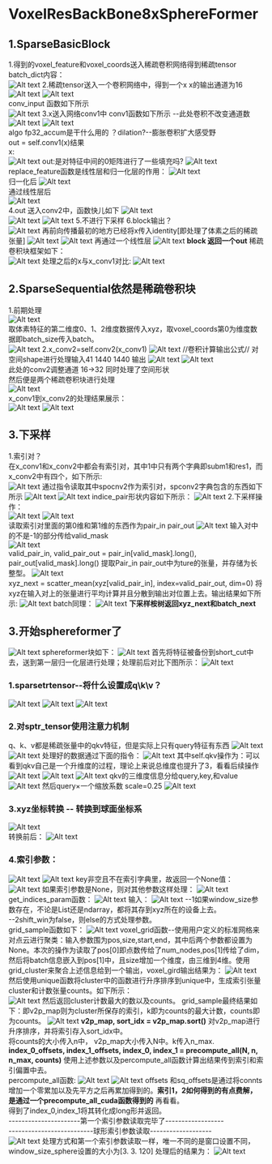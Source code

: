 # VoxelResBackBone8xSphereFormer
## 1.SparseBasicBlock
1.得到的voxel_feature和voxel_coords送入稀疏卷积网络得到稀疏tensor    
batch_dict内容：  
![Alt text](image/image/image/image-6.png)
2.稀疏tensor送入一个卷积网络中，得到一个x  x的输出通道为16
  ![Alt text](image/image/image/image-1.png)
  ![Alt text](image/image-2.png)  
  conv_input 函数如下所示  
![Alt text](image/image-3.png)
3.x送入网络conv1中 conv1函数如下所示  --此处卷积不改变通道数
![Alt text](image/image-4.png)
![Alt text](image/image-5.png)  
algo fp32_accum是干什么用的 ？dilation?--膨胀卷积扩大感受野  
out = self.conv1(x)结果  
x:  
![Alt text](image/image-7.png)
out:是对特征中间的0矩阵进行了一些填充吗?
![Alt text](image/image-9.png)    
replace_feature函数是线性层和归一化层的作用：
![Alt text](image/image-12.png)  
归一化后
![Alt text](image/image-11.png)  
通过线性层后  
![Alt text](image/image-13.png)  
4.out 送入conv2中，函数快儿如下
![Alt text](image/image-14.png)  
![Alt text](image/image-15.png)
![Alt text](image/image-16.png)
5.不进行下采样
6.block输出？  
![Alt text](image/image-17.png)
再前向传播最初的地方已经将x传入identity[即处理了体素之后的稀疏张量]
![Alt text](image/image-18.png)
![Alt text](image/image-19.png)
再通过一个线性层
![Alt text](image/image-20.png)
**block 返回一个out**
稀疏卷积块框架如下：  
![Alt text](D5%5B3@AZONW%60M%5BHC1RQ_F_XF_tmb.png)
处理之后的x与x_conv1对比:
![Alt text](image/image-21.png)

## 2.SparseSequential依然是稀疏卷积块
1.前期处理  
![Alt text](image/image-22.png)  
取体素特征的第二维度0、1、2维度数据传入xyz，取voxel_coords第0为维度数据即batch_size传入batch。  
![Alt text](image/image-23.png)
2.x_conv2=self.conv2(x_conv1)
![Alt text](image/image-24.png)
//卷积计算输出公式// 对空间shape进行处理输入41 1440 1440 输出
![Alt text](image/image-25.png)
![Alt text](image/image-26.png)  
此处的conv2调整通道 16->32 同时处理了空间形状  
然后便是两个稀疏卷积块进行处理  
![Alt text](image/image-27.png)  
x_conv1到x_conv2的处理结果展示：  
![Alt text](image/image-28.png)
![Alt text](image/image-29.png)  
## 3.下采样  
1.索引对？  
在x_conv1和x_conv2中都会有索引对，其中1中只有两个字典即subm1和res1，而x_conv2中有四个，如下所示:  
![Alt text](image/image-30.png)
通过指令读取其中spocnv2作为索引对，spconv2字典包含的东西如下所示
![Alt text](image/image-31.png)
![Alt text](image/image-32.png)
indice_pair形状内容如下所示：
![Alt text](image/image-35.png)
2.下采样操作：  
![Alt text](image/image-33.png)
![Alt text](image/image-34.png)  
读取索引对里面的第0维和第1维的东西作为pair_in pair_out
![Alt text](image/image-36.png)
 输入对中的不是-1的部分传给valid_mask  
 ![Alt text](image/image-37.png)  
    valid_pair_in, valid_pair_out = pair_in[valid_mask].long(), pair_out[valid_mask].long() 提取Pair_in pair_out中为ture的张量，并存储为长整型。
 ![Alt text](image/image-38.png)  
 xyz_next = scatter_mean(xyz[valid_pair_in], index=valid_pair_out, dim=0) 将xyz在输入对上的张量进行平均计算并且分散到输出对位置上去。输出结果如下所示:
 ![Alt text](image/image-40.png)
batch同理：
![Alt text](image/image-41.png)
**下采样桉树返回xyz_next和batch_next**
## 3.开始sphereformer了
![Alt text](image/image-42.png)
sphereformer块如下：
![Alt text](image/image-43.png)
首先将特征被备份到short_cut中去，送到第一层归一化层进行处理；处理前后对比下图所示：
![Alt text](image/image-44.png)
### 1.sparsetrtensor--将什么设置成q\k\v？
![Alt text](image/image-45.png)
![Alt text](image/image-46.png)
![Alt text](image/image-47.png)
### 2.对sptr_tensor使用注意力机制
q、k、v都是稀疏张量中的qkv特征，但是实际上只有query特征有东西
![Alt text](image/image-48.png)
![Alt text](image/image-49.png)
处理好的数据通过下面的指令：
![Alt text](image/image-50.png)
其中self.qkv操作为：可以看到qkv自己是一个升维度的过程，理论上来说总维度也提升了3，看看后续操作
![Alt text](image/image-51.png)
![Alt text](image/image-53.png)
![Alt text](image/image-54.png)
qkv的三维度信息分给query,key,和value
![Alt text](image/image-55.png)
然后query×一个缩放系数 scale=0.25
![Alt text](image/image-56.png)
### 3.xyz坐标转换 -- 转换到球面坐标系
![Alt text](image/image-57.png)  
转换前后：
![Alt text](image/image-58.png)  
### 4.索引参数：  
![Alt text](image.png)
![Alt text](image-1.png)
key非空且不在索引字典里，故返回一个None值：
![Alt text](image-2.png)
如果索引参数是None，则对其他参数这样处理：
![Alt text](image-3.png)
get_indices_param函数：
![Alt text](image-4.png)
输入：
![Alt text](image-5.png)
--1如果window_size参数存在，不论是List还是ndarray，都将其存到xyz所在的设备上去。  
--2shift_win为false，则else的方式处理参数。  
grid_sample函数如下：
![Alt text](image-6.png)
voxel_grid函数--使用用户定义的标准网格来对点云进行聚类：输入参数围为pos,size,start,end，其中后两个参数都设置为None。本次的操作为读取了pos[0]即点数传给了num_nodes,pos[1]传给了dim，然后将batch信息嵌入到pos[1]中，且size增加一个维度，由三维到4维。使用grid_cluster来聚合上述信息给到一个输出，voxel_gird输出结果为：
![Alt text](image-7.png)  
然后使用unique函数将cluster中的函数进行升序排序到unique中，生成索引张量cluster和计数张量counts。如下所示：  
![Alt text](image-8.png)
然后返回cluster计数最大的数以及counts。
grid_sample最终结果如下：即v2p_map则为cluster所保存的索引，k即为counts的最大计数，counts即为counts。
![Alt text](image-9.png)
**v2p_map, sort_idx = v2p_map.sort()** 对v2p_map进行升序排序，并将索引存入sort_idx中。   
将counts的大小传入n中， v2p_map大小传入N中。k传入n_max.
**index_0_offsets, index_1_offsets, index_0, index_1 = precompute_all(N, n, n_max, counts)** 使用上述参数以及percompute_all函数计算出结果传到索引和索引偏置中去。  
percompute_all函数:
![Alt text](image-10.png)
![Alt text](image-11.png)
offsets 和sq_offsets是通过将connts增加一个零累加以及先平方之后再累加得到的。**索引1，2如何得到的有点费解，是通过一个precompute_all_cuda函数得到的** 再看看。  
得到了index_0,index_1将其转化成long形并返回。  
----------------------第一个索引参数读取完毕了------------------  
--------------------------球形索引参数读取-------------------  
![Alt text](image-12.png)
处理方式和第一个索引参数读取一样，唯一不同的是窗口设置不同，window_size_sphere设置的大小为[3. 3. 120]
处理后的结果为：
![Alt text](image-13.png)